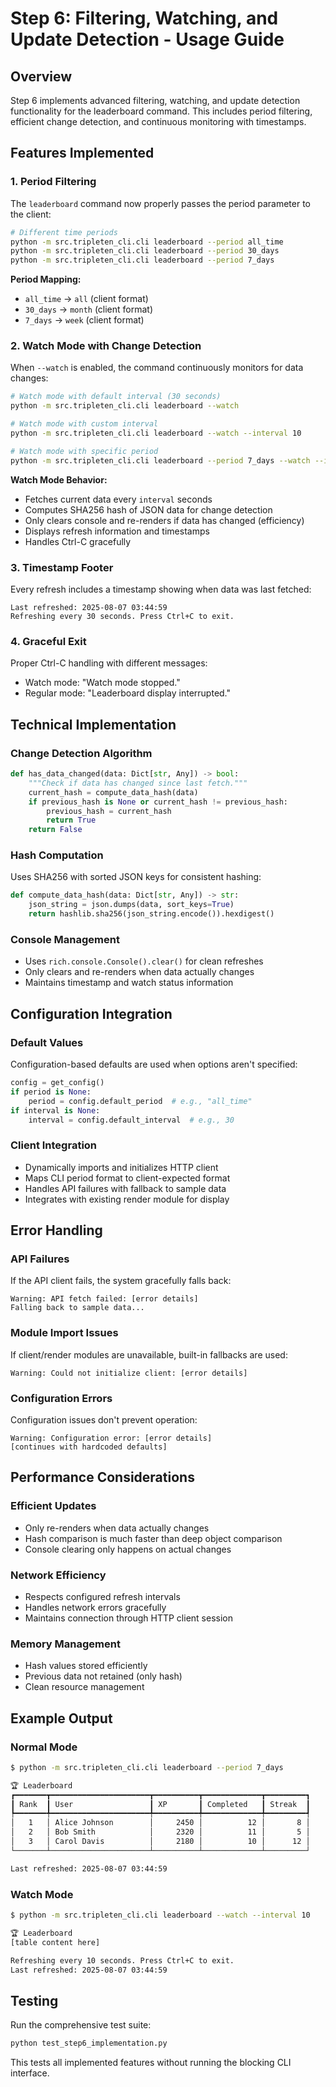 # Step 6: Filtering, Watching, and Update Detection - Usage Guide

## Overview
Step 6 implements advanced filtering, watching, and update detection functionality for the leaderboard command. This includes period filtering, efficient change detection, and continuous monitoring with timestamps.

## Features Implemented

### 1. Period Filtering
The `leaderboard` command now properly passes the period parameter to the client:

```bash
# Different time periods
python -m src.tripleten_cli.cli leaderboard --period all_time
python -m src.tripleten_cli.cli leaderboard --period 30_days
python -m src.tripleten_cli.cli leaderboard --period 7_days
```

**Period Mapping:**
- `all_time` → `all` (client format)
- `30_days` → `month` (client format)
- `7_days` → `week` (client format)

### 2. Watch Mode with Change Detection
When `--watch` is enabled, the command continuously monitors for data changes:

```bash
# Watch mode with default interval (30 seconds)
python -m src.tripleten_cli.cli leaderboard --watch

# Watch mode with custom interval
python -m src.tripleten_cli.cli leaderboard --watch --interval 10

# Watch mode with specific period
python -m src.tripleten_cli.cli leaderboard --period 7_days --watch --interval 15
```

**Watch Mode Behavior:**
- Fetches current data every `interval` seconds
- Computes SHA256 hash of JSON data for change detection
- Only clears console and re-renders if data has changed (efficiency)
- Displays refresh information and timestamps
- Handles Ctrl-C gracefully

### 3. Timestamp Footer
Every refresh includes a timestamp showing when data was last fetched:

```
Last refreshed: 2025-08-07 03:44:59
Refreshing every 30 seconds. Press Ctrl+C to exit.
```

### 4. Graceful Exit
Proper Ctrl-C handling with different messages:
- Watch mode: "Watch mode stopped."
- Regular mode: "Leaderboard display interrupted."

## Technical Implementation

### Change Detection Algorithm
```python
def has_data_changed(data: Dict[str, Any]) -> bool:
    """Check if data has changed since last fetch."""
    current_hash = compute_data_hash(data)
    if previous_hash is None or current_hash != previous_hash:
        previous_hash = current_hash
        return True
    return False
```

### Hash Computation
Uses SHA256 with sorted JSON keys for consistent hashing:
```python
def compute_data_hash(data: Dict[str, Any]) -> str:
    json_string = json.dumps(data, sort_keys=True)
    return hashlib.sha256(json_string.encode()).hexdigest()
```

### Console Management
- Uses `rich.console.Console().clear()` for clean refreshes
- Only clears and re-renders when data actually changes
- Maintains timestamp and watch status information

## Configuration Integration

### Default Values
Configuration-based defaults are used when options aren't specified:
```python
config = get_config()
if period is None:
    period = config.default_period  # e.g., "all_time"
if interval is None:
    interval = config.default_interval  # e.g., 30
```

### Client Integration
- Dynamically imports and initializes HTTP client
- Maps CLI period format to client-expected format
- Handles API failures with fallback to sample data
- Integrates with existing render module for display

## Error Handling

### API Failures
If the API client fails, the system gracefully falls back:
```
Warning: API fetch failed: [error details]
Falling back to sample data...
```

### Module Import Issues
If client/render modules are unavailable, built-in fallbacks are used:
```
Warning: Could not initialize client: [error details]
```

### Configuration Errors
Configuration issues don't prevent operation:
```
Warning: Configuration error: [error details]
[continues with hardcoded defaults]
```

## Performance Considerations

### Efficient Updates
- Only re-renders when data actually changes
- Hash comparison is much faster than deep object comparison
- Console clearing only happens on actual changes

### Network Efficiency
- Respects configured refresh intervals
- Handles network errors gracefully
- Maintains connection through HTTP client session

### Memory Management
- Hash values stored efficiently
- Previous data not retained (only hash)
- Clean resource management

## Example Output

### Normal Mode
```bash
$ python -m src.tripleten_cli.cli leaderboard --period 7_days

🏆 Leaderboard
┏━━━━━━━┳━━━━━━━━━━━━━━━━━━━━━━┳━━━━━━━━━━┳━━━━━━━━━━━━━┳━━━━━━━━━┓
┃ Rank  ┃ User                 ┃ XP       ┃ Completed   ┃ Streak  ┃
┡━━━━━━━╇━━━━━━━━━━━━━━━━━━━━━━╇━━━━━━━━━━╇━━━━━━━━━━━━━╇━━━━━━━━━┩
│   1   │ Alice Johnson        │     2450 │          12 │       8 │
│   2   │ Bob Smith            │     2320 │          11 │       5 │
│   3   │ Carol Davis          │     2180 │          10 │      12 │
└───────┴──────────────────────┴──────────┴─────────────┴─────────┘

Last refreshed: 2025-08-07 03:44:59
```

### Watch Mode
```bash
$ python -m src.tripleten_cli.cli leaderboard --watch --interval 10

🏆 Leaderboard
[table content here]

Refreshing every 10 seconds. Press Ctrl+C to exit.
Last refreshed: 2025-08-07 03:44:59
```

## Testing

Run the comprehensive test suite:
```bash
python test_step6_implementation.py
```

This tests all implemented features without running the blocking CLI interface.
